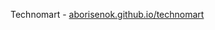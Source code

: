 Technomart - <a href="https://aborisenok.github.io/technomart" target="_blank">aborisenok.github.io/technomart</a>